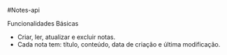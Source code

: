 #Notes-api

Funcionalidades Básicas
- Criar, ler, atualizar e excluir notas.
- Cada nota tem: título, conteúdo, data de criação e última modificação.

